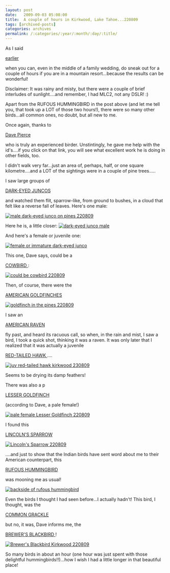 ```yaml
---
layout: post
date:	2009-09-03 05:08:00
title:  A couple of hours in Kirkwood, Lake Tahoe...220809
tags: [archived-posts]
categories: archives
permalink: /:categories/:year/:month/:day/:title/
---
```

As I said

<a href="http://deponti.livejournal.com/575336.html"> earlier </a>


when you can, even in the middle of a family wedding, do sneak out for a couple of hours if you are in a mountain resort...because the results can be wonderful! 

Disclaimer: It was rainy and misty, but there were a couple of brief interludes of sunlight....and remember, I had MLC2, not any DSLR! :)

Apart from the RUFOUS HUMMINGBIRD in the post above (and let me tell you, that took up a LOT of those two hours!), there were so many other birds...all common ones, no doubt, but all new to me.

Once again, thanks to 

<a href="http://www.seniordogs4seniors.com/AboutUs.htm"> Dave Pierce </a>

who is truly an experienced birder. Unstintingly, he gave me help with the id's....if you click on that link, you will see what excellent work he is doing in other fields, too.


I didn't walk very far...just an area of, perhaps, half, or one square kilometre....and a LOT of the sightings were in a couple of pine trees.....


I saw large groups of 

<a href="http://en.wikipedia.org/wiki/Dark-eyed_Junco"> DARK-EYED JUNCOS </a>

and watched them flit, sparrow-like, from ground to bushes, in a cloud that felt like a reverse fall of leaves. Here's one male:


<a href="http://s562.photobucket.com/albums/ss67/pugaippadam/?action=view&current=IMG_5069.jpg" target="_blank"><img src="http://i562.photobucket.com/albums/ss67/pugaippadam/IMG_5069.jpg" border="0" alt="male dark-eyed junco on pines 220809"></a>


Here he is, a little closer:
<a href="http://s562.photobucket.com/albums/ss67/pugaippadam/?action=view&current=IMG_5141.jpg" target="_blank"><img src="http://i562.photobucket.com/albums/ss67/pugaippadam/IMG_5141.jpg" border="0" alt="dark-eyed junco male"></a>



<lj-cut text="...IF you want to see more birds, click here">


And here's a female or juvenile one:

<a href="http://s562.photobucket.com/albums/ss67/pugaippadam/?action=view&current=IMG_5015.jpg" target="_blank"><img src="http://i562.photobucket.com/albums/ss67/pugaippadam/IMG_5015.jpg" border="0" alt="female or immature dark-eyed junco"></a>

This one, Dave says, could be a

<a href="http://en.wikipedia.org/wiki/Cowbird"> COWBIRD </a>:

<a href="http://s562.photobucket.com/albums/ss67/pugaippadam/?action=view&current=IMG_5010.jpg" target="_blank"><img src="http://i562.photobucket.com/albums/ss67/pugaippadam/IMG_5010.jpg" border="0" alt="could be cowbird 220809"></a>

Then, of course, there were the 

<a href="http://en.wikipedia.org/wiki/American_Goldfinch"> AMERICAN GOLDFINCHES </a>



<a href="http://s562.photobucket.com/albums/ss67/pugaippadam/?action=view&current=IMG_4969.jpg" target="_blank"><img src="http://i562.photobucket.com/albums/ss67/pugaippadam/IMG_4969.jpg" border="0" alt="goldfinch in the pines 220809"></a>


I saw an 

<a href="http://en.wikipedia.org/wiki/Common_Raven"> AMERICAN RAVEN </a>

fly past, and heard its racuous call, so when, in the rain and mist, I saw a bird, I took a quick shot, thinking it was a raven. It was only later that I realized that it was actually a juvenile

<a href="http://en.wikipedia.org/wiki/Red-tailed_Hawk"> RED-TAILED HAWK </a>....




<a href="http://s562.photobucket.com/albums/ss67/pugaippadam/?action=view&current=IMG_5379.jpg" target="_blank"><img src="http://i562.photobucket.com/albums/ss67/pugaippadam/IMG_5379.jpg" border="0" alt="juv red-tailed hawk kirkwood 230809"></a>


Seems to be drying its damp feathers!

There was also a p 

<a href="http://en.wikipedia.org/wiki/Lesser_Goldfinch"> LESSER GOLDFINCH </a>

(according to Dave, a pale female!)

<a href="http://s562.photobucket.com/albums/ss67/pugaippadam/?action=view&current=IMG_5122.jpg" target="_blank"><img src="http://i562.photobucket.com/albums/ss67/pugaippadam/IMG_5122.jpg" border="0" alt="pale female Lesser Goldfinch 220809"></a>


I found this 

<a href="http://en.wikipedia.org/wiki/Lincoln%27s_Sparrow"> LINCOLN'S SPARROW </a>


<a href="http://s562.photobucket.com/albums/ss67/pugaippadam/?action=view&current=IMG_5139.jpg" target="_blank"><img src="http://i562.photobucket.com/albums/ss67/pugaippadam/IMG_5139.jpg" border="0" alt="Lincoln's Sparrow 220809"></a>

....and just to show that the Indian birds have sent word about me to their American counterpart, this 

<a href="http://en.wikipedia.org/wiki/Rufous_Hummingbird"> RUFOUS HUMMINGBIRD </a>

was mooning me as usual!


<a href="http://s562.photobucket.com/albums/ss67/pugaippadam/?action=view&current=IMG_5046.jpg" target="_blank"><img src="http://i562.photobucket.com/albums/ss67/pugaippadam/IMG_5046.jpg" border="0" alt="backside of rufous hummingbird"></a>



</lj-cut>

Even the birds I thought I had seen before...I actually hadn't! This bird, I thought, was the 

<a href="http://en.wikipedia.org/wiki/Common_Grackle"> COMMON GRACKLE </a>

but no, it was, Dave informs me, the 

<a href="http://en.wikipedia.org/wiki/Brewer%27s_Blackbird"> BREWER'S BLACKBIRD </a>!


<a href="http://s562.photobucket.com/albums/ss67/pugaippadam/?action=view&current=IMG_5145.jpg" target="_blank"><img src="http://i562.photobucket.com/albums/ss67/pugaippadam/IMG_5145.jpg" border="0" alt="Brewer's Blackbird Kirkwood 220809"></a>


So many birds in about an hour (one hour was just spent with those delightful hummingbirds!!)...how I wish I had a little longer in that beautiful place!
